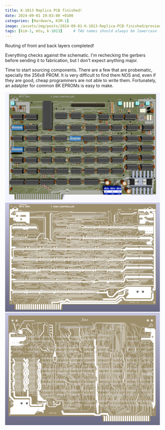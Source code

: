 ```yaml
---
title: K-1013 Replica PCB finished!
date: 2024-09-01 19:03:00 +0100
categories: [Hardware, KIM-1]
image: /assets/img/posts/2024-09-01-K-1013-Replica-PCB-finished/preview.png
tags: [kim-1, mtu, k-1013]     # TAG names should always be lowercase
---
```

Routing of front and back layers completed!

Everything checks against the schematic. I'm rechecking the gerbers before sending it to fabrication, but I don't expect anything major.

Time to start sourcing components. There are a few that are probematic, specially the 256x8 PROM. It is very difficult to find them NOS and, even if they are good, cheap programmers are not able to write them. Fortunately, an adatpter for common 8K EPROMs is easy to make.

![img-description](/assets/img/posts/2024-09-01-K-1013-Replica-PCB-finished/k-1013-floppy-controller-replica-components.png)
![img-description](/assets/img/posts/2024-09-01-K-1013-Replica-PCB-finished/k-1013-floppy-controller-replica-front.png)
![img-description](/assets/img/posts/2024-09-01-K-1013-Replica-PCB-finished/k-1013-floppy-controller-replica-back.png)
